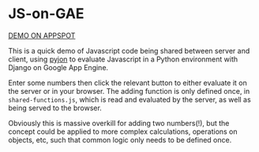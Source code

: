 JS-on-GAE
=========
[DEMO ON APPSPOT](//sc-js-on-gae.appspot.com/)

This is a quick demo of Javascript code being shared between server and client, using [pyjon](//code.google.com/p/pyjon/) to evaluate Javascript in a Python environment with Django on Google App Engine.

Enter some numbers then click the relevant button to either evaluate it on the server or in your browser. The adding function is only defined once, in `shared-functions.js`, which is read and evaluated by the server, as well as being served to the browser.

Obviously this is massive overkill for adding two numbers(!), but the concept could be applied to more complex calculations, operations on objects, etc, such that common logic only needs to be defined once.
